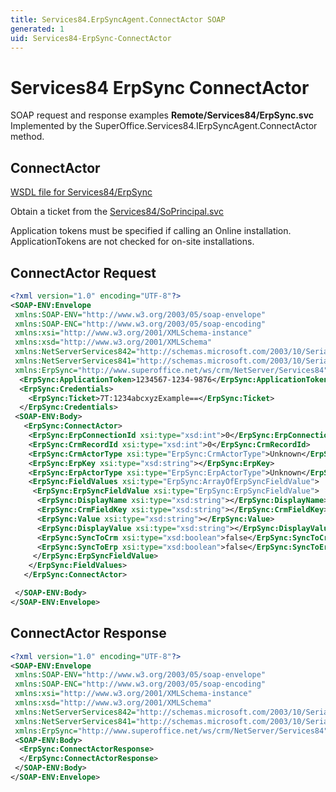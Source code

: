 ```yaml
---
title: Services84.ErpSyncAgent.ConnectActor SOAP
generated: 1
uid: Services84-ErpSync-ConnectActor
---
```


# Services84 ErpSync ConnectActor

SOAP request and response examples **Remote/Services84/ErpSync.svc**
Implemented by the <see cref="M:SuperOffice.Services84.IErpSyncAgent.ConnectActor">SuperOffice.Services84.IErpSyncAgent.ConnectActor</see> method.

## ConnectActor

[WSDL file for Services84/ErpSync](../Services84-ErpSync.md)

Obtain a ticket from the [Services84/SoPrincipal.svc](../SoPrincipal/index.md)

Application tokens must be specified if calling an Online installation. ApplicationTokens are not checked for on-site installations.

## ConnectActor Request

```xml
<?xml version="1.0" encoding="UTF-8"?>
<SOAP-ENV:Envelope
 xmlns:SOAP-ENV="http://www.w3.org/2003/05/soap-envelope"
 xmlns:SOAP-ENC="http://www.w3.org/2003/05/soap-encoding"
 xmlns:xsi="http://www.w3.org/2001/XMLSchema-instance"
 xmlns:xsd="http://www.w3.org/2001/XMLSchema"
 xmlns:NetServerServices842="http://schemas.microsoft.com/2003/10/Serialization/Arrays"
 xmlns:NetServerServices841="http://schemas.microsoft.com/2003/10/Serialization/"
 xmlns:ErpSync="http://www.superoffice.net/ws/crm/NetServer/Services84">
  <ErpSync:ApplicationToken>1234567-1234-9876</ErpSync:ApplicationToken>
  <ErpSync:Credentials>
    <ErpSync:Ticket>7T:1234abcxyzExample==</ErpSync:Ticket>
  </ErpSync:Credentials>
 <SOAP-ENV:Body>
   <ErpSync:ConnectActor>
    <ErpSync:ErpConnectionId xsi:type="xsd:int">0</ErpSync:ErpConnectionId>
    <ErpSync:CrmRecordId xsi:type="xsd:int">0</ErpSync:CrmRecordId>
    <ErpSync:CrmActorType xsi:type="ErpSync:CrmActorType">Unknown</ErpSync:CrmActorType>
    <ErpSync:ErpKey xsi:type="xsd:string"></ErpSync:ErpKey>
    <ErpSync:ErpActorType xsi:type="ErpSync:ErpActorType">Unknown</ErpSync:ErpActorType>
    <ErpSync:FieldValues xsi:type="ErpSync:ArrayOfErpSyncFieldValue">
     <ErpSync:ErpSyncFieldValue xsi:type="ErpSync:ErpSyncFieldValue">
      <ErpSync:DisplayName xsi:type="xsd:string"></ErpSync:DisplayName>
      <ErpSync:CrmFieldKey xsi:type="xsd:string"></ErpSync:CrmFieldKey>
      <ErpSync:Value xsi:type="xsd:string"></ErpSync:Value>
      <ErpSync:DisplayValue xsi:type="xsd:string"></ErpSync:DisplayValue>
      <ErpSync:SyncToCrm xsi:type="xsd:boolean">false</ErpSync:SyncToCrm>
      <ErpSync:SyncToErp xsi:type="xsd:boolean">false</ErpSync:SyncToErp>
     </ErpSync:ErpSyncFieldValue>
    </ErpSync:FieldValues>
   </ErpSync:ConnectActor>

 </SOAP-ENV:Body>
</SOAP-ENV:Envelope>

```

## ConnectActor Response

```xml
<?xml version="1.0" encoding="UTF-8"?>
<SOAP-ENV:Envelope
 xmlns:SOAP-ENV="http://www.w3.org/2003/05/soap-envelope"
 xmlns:SOAP-ENC="http://www.w3.org/2003/05/soap-encoding"
 xmlns:xsi="http://www.w3.org/2001/XMLSchema-instance"
 xmlns:xsd="http://www.w3.org/2001/XMLSchema"
 xmlns:NetServerServices842="http://schemas.microsoft.com/2003/10/Serialization/Arrays"
 xmlns:NetServerServices841="http://schemas.microsoft.com/2003/10/Serialization/"
 xmlns:ErpSync="http://www.superoffice.net/ws/crm/NetServer/Services84">
 <SOAP-ENV:Body>
  <ErpSync:ConnectActorResponse>
  </ErpSync:ConnectActorResponse>
 </SOAP-ENV:Body>
</SOAP-ENV:Envelope>

```
